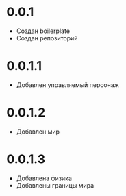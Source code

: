 # 0.0.1 #
- Создан boilerplate
- Создан репозиторий

# 0.0.1.1 #
- Добавлен управляемый персонаж

# 0.0.1.2 #
- Добавлен мир

# 0.0.1.3 #
- Добавлена физика
- Добавлены границы мира
